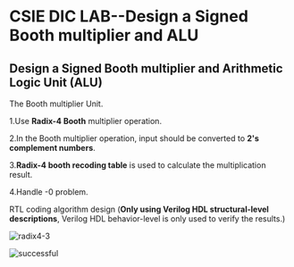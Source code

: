 # CSIE DIC LAB--Design a Signed Booth multiplier and ALU
## Design a Signed Booth multiplier and Arithmetic Logic Unit (ALU)

The Booth multiplier Unit.  

1.Use **Radix-4 Booth** multiplier operation. 

2.In the Booth multiplier operation, input should be converted to **2's complement numbers**. 

3.**Radix-4 booth recoding table** is used to calculate the multiplication result. 

4.Handle -0 problem.  

RTL coding algorithm design (**Only using Verilog HDL structural-level descriptions**, Verilog HDL behavior-level is only used to verify the results.)  

![radix4-3](https://github.com/JHAO-YU-WEI/Design_a_Signed_Booth_multiplier_and_ALU/assets/100525884/a06bb6f5-6ab2-4cfd-96a1-7741a64b0f02)

![successful](https://github.com/JHAO-YU-WEI/Design_a_Signed_Booth_multiplier_and_ALU/assets/100525884/ccee825f-4126-4f82-a489-80b7279356b9)
